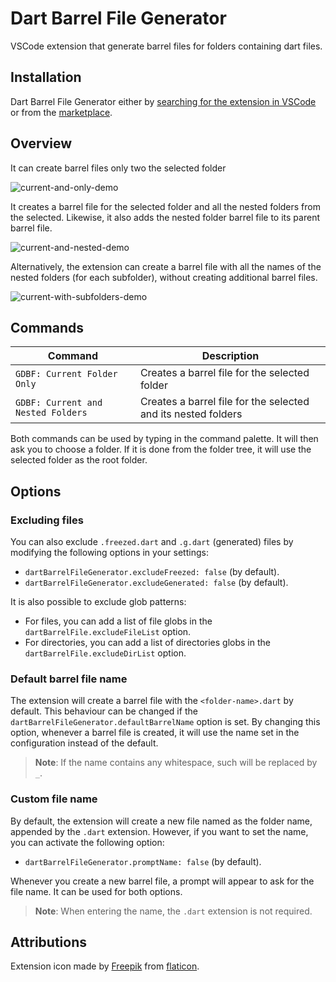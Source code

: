 # Dart Barrel File Generator

VSCode extension that generate barrel files for folders containing dart files.

## Installation

Dart Barrel File Generator either by
[searching for the extension in VSCode](https://code.visualstudio.com/docs/editor/extension-gallery#_search-for-an-extension)
or from the [marketplace](https://marketplace.visualstudio.com/).

## Overview

It can create barrel files only two the selected folder

![current-and-only-demo](https://raw.githubusercontent.com/mikededo/dartBarrelFileGenerator/master/assets/current-only.gif)

It creates a barrel file for the selected folder and all the nested folders from
the selected. Likewise, it also adds the nested folder barrel file to its parent
barrel file.

![current-and-nested-demo](https://raw.githubusercontent.com/mikededo/dartBarrelFileGenerator/master/assets/current-and-nested.gif)

Alternatively, the extension can create a barrel file with all the names of the
nested folders (for each subfolder), without creating additional barrel files.

![current-with-subfolders-demo](https://raw.githubusercontent.com/mikededo/dartBarrelFileGenerator/master/assets/current-with-subfolders.gif)

## Commands

| Command                            | Description                                                   |
| ---------------------------------- | ------------------------------------------------------------- |
| `GDBF: Current Folder Only`        | Creates a barrel file for the selected folder                 |
| `GDBF: Current and Nested Folders` | Creates a barrel file for the selected and its nested folders |

Both commands can be used by typing in the command palette. It will then ask you to
choose a folder. If it is done from the folder tree, it will use the selected
folder as the root folder.

## Options

### Excluding files

You can also exclude `.freezed.dart` and `.g.dart` (generated) files by modifying the
following options in your settings:

- `dartBarrelFileGenerator.excludeFreezed: false` (by default).
- `dartBarrelFileGenerator.excludeGenerated: false` (by default).

It is also possible to exclude glob patterns:

- For files, you can add a list of file globs in the `dartBarrelFile.excludeFileList`
  option.
- For directories, you can add a list of directories globs in the
  `dartBarrelFile.excludeDirList` option.

### Default barrel file name

The extension will create a barrel file with the `<folder-name>.dart` by default. This
behaviour can be changed if the `dartBarrelFileGenerator.defaultBarrelName` option is
set. By changing this option, whenever a barrel file is created, it will use the name
set in the configuration instead of the default.

> **Note**: If the name contains any whitespace, such will be replaced by `_`.

### Custom file name

By default, the extension will create a new file named as the folder name, appended by
the `.dart` extension. However, if you want to set the name, you can activate the
following option:

- `dartBarrelFileGenerator.promptName: false` (by default).

Whenever you create a new barrel file, a prompt will appear to ask for the file name.
It can be used for both options.

> **Note**: When entering the name, the `.dart` extension is not required.

## Attributions

Extension icon made by [Freepik](https://www.flaticon.com/authors/freepik) from [flaticon](www.flaticon.com).
